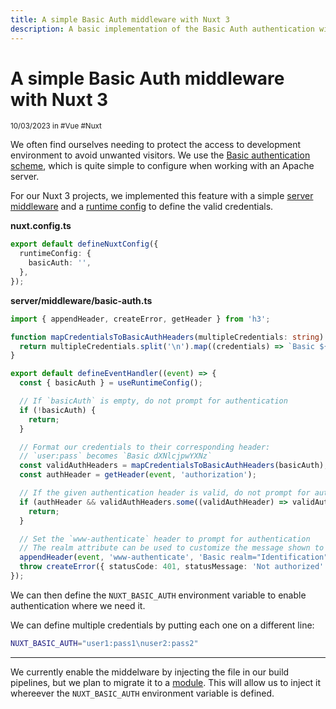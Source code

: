 ```yaml
---
title: A simple Basic Auth middleware with Nuxt 3
description: A basic implementation of the Basic Auth authentication with a server middleware for Nuxt 3
---
```


# A simple Basic Auth middleware with Nuxt 3

<div class="tracking-wide uppercase opacity-70"><small>10/03/2023 in #Vue #Nuxt</small></div>

We often find ourselves needing to protect the access to development environment to avoid unwanted visitors. We use the [Basic authentication scheme](https://developer.mozilla.org/en-US/docs/Web/HTTP/Authentication#basic_authentication_scheme), which is quite simple to configure when working with an Apache server.

For our Nuxt 3 projects, we implemented this feature with a simple [server middleware](https://nuxt.com/docs/guide/directory-structure/server#server-middleware) and a [runtime config](https://nuxt.com/docs/guide/going-further/runtime-config) to define the valid credentials.

**nuxt.config.ts**

```ts
export default defineNuxtConfig({
  runtimeConfig: {
    basicAuth: '',
  },
});
```

**server/middleware/basic-auth.ts**

```ts
import { appendHeader, createError, getHeader } from 'h3';

function mapCredentialsToBasicAuthHeaders(multipleCredentials: string): string[] {
  return multipleCredentials.split('\n').map((credentials) => `Basic ${btoa(credentials)}`);
}

export default defineEventHandler((event) => {
  const { basicAuth } = useRuntimeConfig();

  // If `basicAuth` is empty, do not prompt for authentication
  if (!basicAuth) {
    return;
  }

  // Format our credentials to their corresponding header:
  // `user:pass` becomes `Basic dXNlcjpwYXNz`
  const validAuthHeaders = mapCredentialsToBasicAuthHeaders(basicAuth);
  const authHeader = getHeader(event, 'authorization');

  // If the given authentication header is valid, do not prompt for authentication
  if (authHeader && validAuthHeaders.some((validAuthHeader) => validAuthHeader === authHeader)) {
    return;
  }

  // Set the `www-authenticate` header to prompt for authentication
  // The realm attribute can be used to customize the message shown to the user
  appendHeader(event, 'www-authenticate', 'Basic realm="Identification"');
  throw createError({ statusCode: 401, statusMessage: 'Not authorized' });
});
```

We can then define the `NUXT_BASIC_AUTH` environment variable to enable authentication where we need it.

We can define multiple credentials by putting each one on a different line:

```bash
NUXT_BASIC_AUTH="user1:pass1\nuser2:pass2"
```

---

We currently enable the middelware by injecting the file in our build pipelines, but we plan to migrate it to a [module](https://nuxt.com/docs/guide/directory-structure/modules). This will allow us to inject it whereever the `NUXT_BASIC_AUTH` environment variable is defined.

